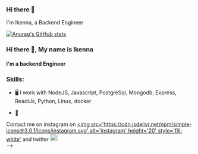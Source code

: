 ### Hi there 👋

I'm Ikenna, a Backend Engineer

[![Anurag's GitHub stats](https://github-readme-stats.vercel.app/api?username=Gbambor-jnr)](https://github.com/anuraghazra/github-readme-stats)
### Hi there 👋, My name is Ikenna
#### I'm a backend Engineer

### Skills: 
* 🖥️ I work with NodeJS, Javascript, PostgreSql, Mongodb, Express, ReactJs, Python, Linux, docker

- 🔭 

Contact me on instagram on [<img src='https://cdn.jsdelivr.net/npm/simple-icons@3.0.1/icons/instagram.svg' alt='instagram' height='20' style='fill: white'](https://www.instagram.com/Gbambor_Jnr/) and twitter  [<img src='https://cdn.jsdelivr.net/npm/simple-icons@3.0.1/icons/twitter.svg' alt='twitter' height='20'>](https://twitter.com/Gbambor_Jnr)  
-->
